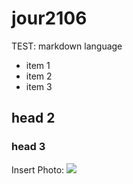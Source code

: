 # jour2106
TEST: markdown language

* item 1
* item 2
* item 3

## head 2

### head 3

Insert Photo:
![](https://www.google.com/images/branding/googlelogo/2x/googlelogo_color_272x92dp.png)
